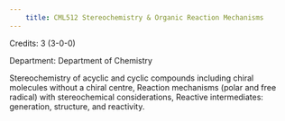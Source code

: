 ```yaml
---
    title: CML512 Stereochemistry & Organic Reaction Mechanisms
---
```

Credits: 3 (3-0-0)

Department: Department of Chemistry

Stereochemistry of acyclic and cyclic compounds including chiral molecules without a chiral centre, Reaction mechanisms (polar and free radical) with stereochemical considerations, Reactive intermediates: generation, structure, and reactivity.